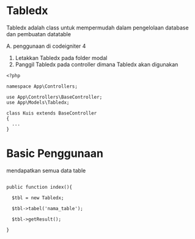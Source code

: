 # Tabledx
Tabledx adalah class untuk mempermudah dalam pengelolaan database dan pembuatan datatable 

A. penggunaan di codeigniter 4

1. Letakkan Tabledx pada folder modal
2. Panggil Tabledx pada controller dimana Tabledx akan digunakan

```
<?php

namespace App\Controllers;

use App\Controllers\BaseController;
use App\Models\Tabledx;

class Kuis extends BaseController
{
  ...
}

```

# Basic Penggunaan
mendapatkan semua data table

```

public function index(){

  $tbl = new Tabledx;
  
  $tbl->tabel('nama_table');
  
  $tbl->getResult();

}

```
